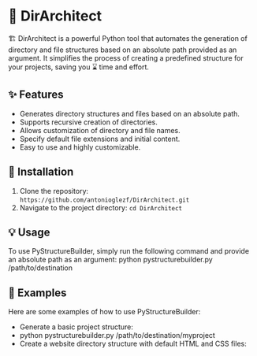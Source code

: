 # 🐍 DirArchitect

🏗️ DirArchitect is a powerful Python tool that automates the generation of directory and file structures based on an absolute path provided as an argument. It simplifies the process of creating a predefined structure for your projects, saving you ⌛ time and effort.

## ✨ Features
- Generates directory structures and files based on an absolute path.
- Supports recursive creation of directories.
- Allows customization of directory and file names.
- Specify default file extensions and initial content.
- Easy to use and highly customizable.

## 🚀 Installation
1. Clone the repository: `https://github.com/antonioglezf/DirArchitect.git`
2. Navigate to the project directory: `cd DirArchitect`


## 💡 Usage
To use PyStructureBuilder, simply run the following command and provide an absolute path as an argument:
python pystructurebuilder.py /path/to/destination
## 🌟 Examples
Here are some examples of how to use PyStructureBuilder:

- Generate a basic project structure:
- python pystructurebuilder.py /path/to/destination/myproject
- Create a website directory structure with default HTML and CSS files:

